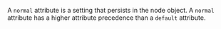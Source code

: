 A `normal` attribute is a setting that persists in the node object. A
`normal` attribute has a higher attribute precedence than a `default`
attribute.